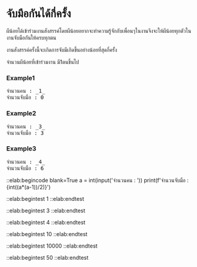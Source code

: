 # จับมือกันได้กี่ครั้ง

ผีน้อยได้เข้าร่วมงานสังสรรค์โดยผีน้อยอยากจะทำความรู้จักกับเพื่อนๆในงานจึงจะให้ผีน้อยทุกตัวในงานจับมือกันให้ครบทุกตน

งานสังสรรค์ครั้งนี้จะเกิดการจับมีเกิดขึ้นอย่างน้อยที่สุดกี่ครั้ง

จำนวนผีน้อยที่เข้าร่วมงาน มี1ตนขึ้นไป

### Example1
<pre class="output">
จำนวนคน : _1_
จำนวนจับมือ : 0
</pre>
### Example2
<pre class="output">
จำนวนคน : _3_
จำนวนจับมือ : 3
</pre>
### Example3
<pre class="output">
จำนวนคน : _4_
จำนวนจับมือ : 6
</pre>

::elab:begincode blank=True
a = int(input('จำนวนคน : '))
print(f'จำนวนจับมือ : {int((a*(a-1))/2)}')

::elab:begintest
1
::elab:endtest

::elab:begintest
3
::elab:endtest

::elab:begintest
4
::elab:endtest

::elab:begintest
10
::elab:endtest

::elab:begintest
10000
::elab:endtest

::elab:begintest
50
::elab:endtest
